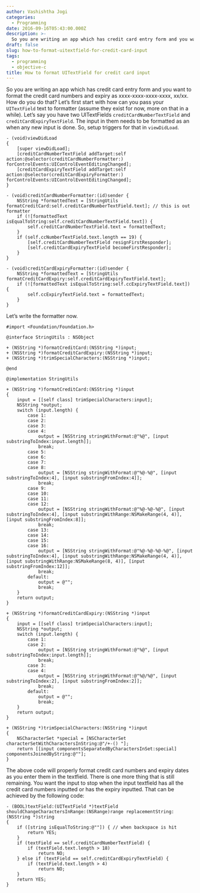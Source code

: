 ```yaml
---
author: Vashishtha Jogi
categories:
  - Programming
date: 2016-09-16T05:43:00.000Z
description: >-
  So you are writing an app which has credit card entry form and you want to format the credit card numbers and expiry as xxxx-xxxx-xxxx-xxxx, xx/xx. How do you do that?
draft: false
slug: how-to-format-uitextfield-for-credit-card-input
tags:
  - programming
  - objective-c
title: How to format UITextField for credit card input
---
```


So you are writing an app which has credit card entry form and you want to format the credit card numbers and expiry as xxxx-xxxx-xxxx-xxxx, xx/xx. How do you do that? Let’s first start with how can you pass your `UITextField` text to formatter (assume they exist for now, more on that in a while). Let’s say you have two UITextFields `creditCardNumberTextField` and `creditCardExpiryTextField`. The input in them needs to be formatted as an when any new input is done. So, setup triggers for that in `viewDidLoad`.

```objc
- (void)viewDidLoad
{
    [super viewDidLoad];
    [creditCardNumberTextField addTarget:self action:@selector(creditCardNumberFormatter:) forControlEvents:UIControlEventEditingChanged];
    [creditCardExpiryTextField addTarget:self action:@selector(creditCardExpiryFormatter:) forControlEvents:UIControlEventEditingChanged];
}

- (void)creditCardNumberFormatter:(id)sender {
    NSString *formattedText = [StringUtils formatCreditCard:self.creditCardNumberTextField.text]; // this is out formatter
    if (![formattedText isEqualToString:self.creditCardNumberTextField.text]) {
        self.creditCardNumberTextField.text = formattedText;
    }
    if (self.ccNumberTextField.text.length == 19) {
        [self.creditCardNumberTextField resignFirstResponder];
        [self.creditCardExpiryTextField becomeFirstResponder];
    }
}

- (void)creditCardExpiryFormatter:(id)sender {
    NSString *formattedText = [StringUtils formatCreditCardExpiry:self.creditCardExpiryTextField.text];
    if (![formattedText isEqualToString:self.ccExpiryTextField.text]) {
        self.ccExpiryTextField.text = formattedText;
    }
}
```

Let’s write the formatter now.

```objc
#import <Foundation/Foundation.h>

@interface StringUtils : NSObject

+ (NSString *)formatCreditCard:(NSString *)input;
+ (NSString *)formatCreditCardExpiry:(NSString *)input;
+ (NSString *)trimSpecialCharacters:(NSString *)input;

@end

@implementation StringUtils

+ (NSString *)formatCreditCard:(NSString *)input
{
    input = [[self class] trimSpecialCharacters:input];
    NSString *output;
    switch (input.length) {
        case 1:
        case 2:
        case 3:
        case 4:
            output = [NSString stringWithFormat:@"%@", [input substringToIndex:input.length]];
            break;
        case 5:
        case 6:
        case 7:
        case 8:
            output = [NSString stringWithFormat:@"%@-%@", [input substringToIndex:4], [input substringFromIndex:4]];
            break;
        case 9:
        case 10:
        case 11:
        case 12:
            output = [NSString stringWithFormat:@"%@-%@-%@", [input substringToIndex:4], [input substringWithRange:NSMakeRange(4, 4)], [input substringFromIndex:8]];
            break;
        case 13:
        case 14:
        case 15:
        case 16:
            output = [NSString stringWithFormat:@"%@-%@-%@-%@", [input substringToIndex:4], [input substringWithRange:NSMakeRange(4, 4)], [input substringWithRange:NSMakeRange(8, 4)], [input substringFromIndex:12]];
            break;
        default:
            output = @"";
            break;
    }
    return output;
}

+ (NSString *)formatCreditCardExpiry:(NSString *)input
{
    input = [[self class] trimSpecialCharacters:input];
    NSString *output;
    switch (input.length) {
        case 1:
        case 2:
            output = [NSString stringWithFormat:@"%@", [input substringToIndex:input.length]];
            break;
        case 3:
        case 4:
            output = [NSString stringWithFormat:@"%@/%@", [input substringToIndex:2], [input substringFromIndex:2]];
            break;
        default:
            output = @"";
            break;
    }
    return output;
}

+ (NSString *)trimSpecialCharacters:(NSString *)input
{
    NSCharacterSet *special = [NSCharacterSet characterSetWithCharactersInString:@"/+-() "];
    return [[input componentsSeparatedByCharactersInSet:special] componentsJoinedByString:@""];
}
```

The above code will properly format credit card numbers and expiry dates as you enter them in the textfield. There is one more thing that is still remaining. You want the input to stop when the input textfield has all the credit card numbers inputted or has the expiry inputted. That can be achieved by the following code:

```objc
- (BOOL)textField:(UITextField *)textField shouldChangeCharactersInRange:(NSRange)range replacementString:(NSString *)string
{
    if ([string isEqualToString:@""]) { // when backspace is hit
        return YES;
    }
    if (textField == self.creditCardNumberTextField) {
        if (textField.text.length > 18)
            return NO;
    } else if (textField == self.creditCardExpiryTextField) {
        if (textField.text.length > 4)
            return NO;
    }
    return YES;
}
```
